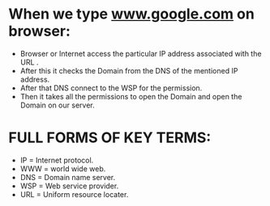 # When we type www.google.com on browser:
* Browser or Internet access the particular IP address associated with the URL .
* After this it checks the Domain from the DNS of the mentioned IP address.
* After that DNS connect to the WSP for the permission.
* Then it takes all the  permissions to open the Domain and open the Domain on our server.


# FULL FORMS OF KEY TERMS:
* IP = Internet protocol.
* WWW = world wide web.
* DNS = Domain name server.
* WSP = Web service provider.
* URL = Uniform resource locater.

